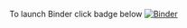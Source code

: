 To launch Binder click badge below
[![Binder](https://mybinder.org/badge_logo.svg)](https://mybinder.org/v2/gh/jpmill09/Fairfax_MS4.git/HEAD?filepath=Notebooks%2FMS4%20Service%20Area%20Analysis%20Final.ipynb)
